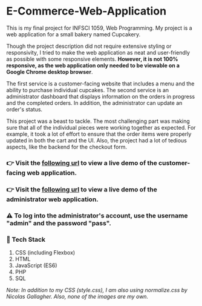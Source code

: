 # E-Commerce-Web-Application

This is my final project for INFSCI 1059, Web Programming. My project is a web application for a small bakery named Cupcakery. 	

Though the project description did not require extensive styling or responsivity, I tried to make the web application as neat and user-friendly as possible with some responsive elements. **However, it is not 100% responsive, as the web application only needed to be viewable on a Google Chrome desktop browser**.

The first service is a customer-facing website that includes a menu and the ability to purchase individual cupcakes. The second service is an administrator dashboard that displays information on the orders in progress and the completed orders. In addition, the administrator can update an order's status. 

This project was a beast to tackle. The most challenging part was making sure that all of the individual pieces were working together as expected. For example, it took a lot of effort to ensure that the order items were properly updated in both the cart and the UI. Also, the project had a lot of tedious aspects, like the backend for the checkout form.

### :point_right: Visit the [following url](https://valeriehosler.com/Cupcakery/) to view a live demo of the customer-facing web application.

### :point_right: Visit the [following url](https://valeriehosler.com/Cupcakery/admin_login.php) to view a live demo of the administrator web application.

### :warning: To log into the administrator's account, use the username "admin" and the password "pass".

### 🧰 Tech Stack 
1. CSS (including Flexbox)
2. HTML
3. JavaScript (ES6)
4. PHP
5. SQL

<em>Note: In addition to my CSS (style.css), I am also using normalize.css by Nicolas Gallagher. Also, none of the images are my own.</em>
